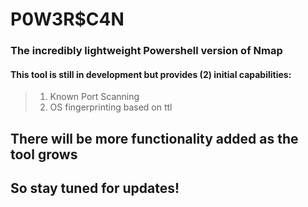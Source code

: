 # P0W3R$C4N
### The incredibly lightweight Powershell version of Nmap
#### This tool is still in development but provides (2) initial capabilities:
> 1. Known Port Scanning
> 2. OS fingerprinting based on ttl
## There will be more functionality added as the tool grows
## So stay tuned for updates!
